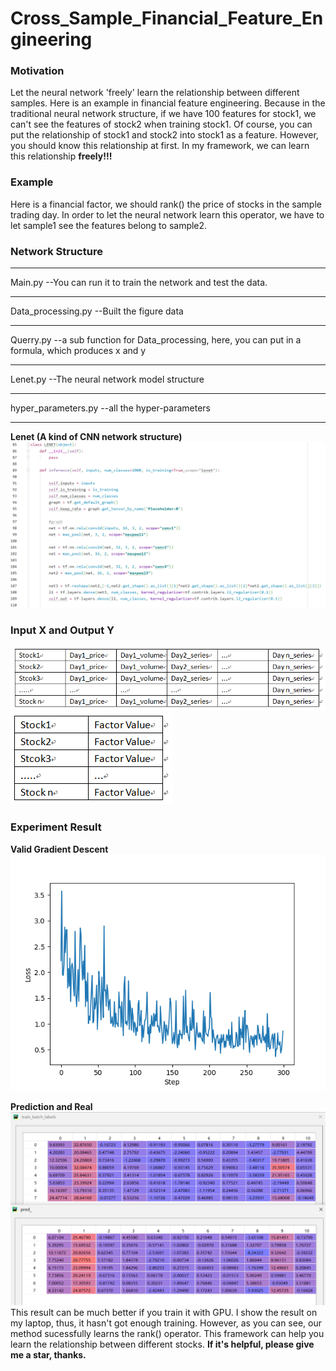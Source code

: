# Cross_Sample_Financial_Feature_Engineering

### Motivation
Let the neural network 'freely' learn the relationship between different samples. Here is an example in financial feature engineering. Because in the traditional neural network structure, if we have 100 features for stock1, we can't see the features of stock2 when training stock1. Of course, you can put the relationship of stock1 and stock2 into stock1 as a feature. However, you should know this relationship at first. In my framework, we can learn this relationship **freely!!!** 

### Example
Here is a financial factor, we should rank() the price of stocks in the sample trading day. In order to let the neural network learn this operator, we have to let sample1 see the features belong to sample2.


### Network Structure
--------------------------------------

Main.py --You can run it to train the network and test the data.

--------------------------------------

Data_processing.py --Built the figure data

--------------------------------------

Querry.py --a sub function for Data_processing, here, you can put in a formula, which produces x and y

--------------------------------------

Lenet.py --The neural network model structure

--------------------------------------

hyper_parameters.py --all the hyper-parameters

--------------------------------------

**Lenet (A kind of CNN network structure)**
![Image text](https://github.com/Neural-Finance/Cross_sample_financial_feature_engineering/blob/master/fig/5.png)

### Input X and Output Y
![Image text](https://github.com/Neural-Finance/Cross_sample_financial_feature_engineering/blob/master/fig/1.png)
![Image text](https://github.com/Neural-Finance/Cross_sample_financial_feature_engineering/blob/master/fig/2.png)

### Experiment Result
**Valid Gradient Descent**
![Image text](https://github.com/Neural-Finance/Cross_sample_financial_feature_engineering/blob/master/fig/3.png)

**Prediction and Real**
![Image text](https://github.com/Neural-Finance/Cross_sample_financial_feature_engineering/blob/master/fig/4.png)
This result can be much better if you train it with GPU. I show the result on my laptop, thus, it hasn't got enough training. However, as you can see, our method sucessfully learns the rank() operator. This framework can help you learn the relationship between different stocks. **If it's helpful, please give me a star, thanks.**
